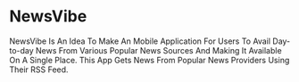 # NewsVibe
NewsVibe Is An Idea To Make An Mobile Application For Users To Avail Day-to-day News From Various Popular News Sources And Making It Available On A Single Place. This App Gets News From Popular News Providers Using Their RSS Feed.
